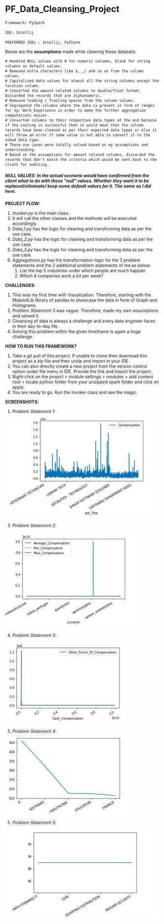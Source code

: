 # PF_Data_Cleansing_Project

```
Framework: PySpark 

IDE: Intellij 

PREFERRED IDEs : Intellij, PyCharm
```

Below are the **assumptions** made while cleaning these datasets:  
    
    # Handled NULL values with 0 for numeric columns, blank for string columns as default values.
    # Removed extra characters like $,_,/ and so on from the column values.
    # Capitalized data values for almost all the string columns except the location column.
    # Converted the amount-related columns to double/float format. Discarded the records that are alphanumeric.
    # Removed leading / Trailing spaces from the column values.
    # Segregated the columns where the data is present in form of ranges for eg: Work_Experience in order to make the further aggregation computations easier.
    # Converted columns to their respective data types at the end because if the casting is successful then it would mean that the column records have been cleaned as per their expected data types or else it will throw an error if some value is not able to convert it to the asked data type.
    # These use cases were totally solved based on my assumptions and understanding.   
    # Based on the assumptions for amount related columns, discarded the records that don't match the criteria which would be sent back to the client for auditing.

##### **NULL VALUES**: In the actual scenario would have confirmed from the client what to do with these "null" values. Whether they want it to be replaced/eliminate/ keep some default values for it. The same as I did here.

**PROJECT FLOW:**

1. _Invoker.py_ is the main class.
2. It will call the other classes and the methods will be executed accordingly.
3. _Data_1.py_ has the logic for cleaning and transforming data as per the use case.
4. _Data_2.py_ has the logic for cleaning and transforming data as per the use case.
5. _Data_3.py_ has the logic for cleaning and transforming data as per the use case.
6. _Aggregations.py_ has the transformation logic for the 3 problem statements and the 2 additional problem statements of me as below: 
     1) List the top 5 industries under which people are much happier.
     2) Which 4 companies work a lot per week?

**CHALLENGES:**
1) This was my first time with Visualization. Therefore, starting with the MatplotLib library of pandas to showcase the data in form of Graph and Histograms.
2) _Problem Statement 3_ was vague. Therefore, made my own assumptions and solved it.
3) Cleansing of data is always a challenge and every data engineer faces in their day-to-day life. 
4) Solving this problem within the given timeframe is again a huge challenge.


**HOW TO RUN THIS FRAMEWORK?**

1) Take a git pull of this project. If unable to clone then download this project as a zip file and then unzip and import in your IDE.
2) You can also directly create a new project from the version control option under file menu in IDE. Provide the link and import the project.
3) Right-click on the project > module settings > modules > add content root > locate python folder from your unzipped spark folder and click on apply.
4) You are ready to go. Run the invoker class and see the magic.


**SCREENSHOTS:**

1) _Problem Statement 1:_

![img_4.png](img_4.png)

3) _Problem Statement 2_:

![img_3.png](img_3.png)

4) _Problem Statement 3_:  

![img_2.png](img_2.png)

5) _Problem Statement 4_:

![img.png](img.png)

5) _Problem Statement 5_:

![img_1.png](img_1.png)

